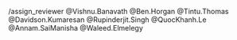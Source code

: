 /assign_reviewer @Vishnu.Banavath @Ben.Horgan @Tintu.Thomas @Davidson.Kumaresan @Rupinderjit.Singh @QuocKhanh.Le @Annam.SaiManisha @Waleed.Elmelegy